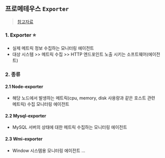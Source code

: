 ## 프로메테우스 `Exporter` 
> [참고자료](https://yjkim97.tistory.com/53)
### 1. Exporter ⭐
- 실제 메트릭 정보 수집하는 모니터링 에이전트
- 대상 시스템 >> 메트릭 수집 >> HTTP 엔드포인트 노출 시키는 소프트웨어(에이전트)

### 2. 종류
#### 2.1 Node-exporter
- 해당 노드에서 발생하는 메트릭(cpu, memory, disk 사용량과 같은 호스트 관련 메트릭) 수집 모니터링 에이전트
#### 2.2 Mysql-exporter
- MySQL 서버의 상태에 대한 메트릭 수집하는 모니터링 에이전트
#### 2.3 Wmi-exporter
- Window 시스템용 모니터링 에이전트
...

